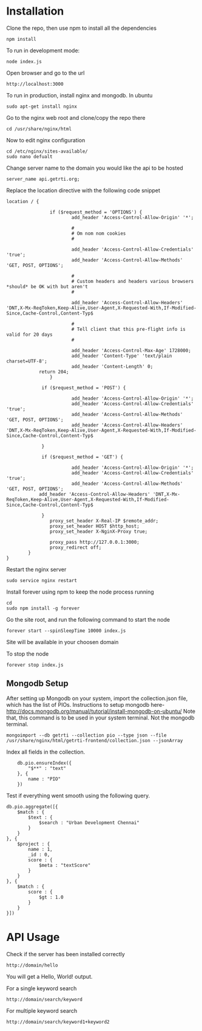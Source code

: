# Installation

Clone the repo, then use npm to install all the dependencies

```
npm install
```

To run in development mode:

```
node index.js
```

Open browser and go to the url

```
http://localhost:3000
```

To run in production, install nginx and mongodb. In ubuntu 

```
sudo apt-get install nginx
```

Go to the nginx web root and clone/copy the repo there

```
cd /usr/share/nginx/html
```

Now to edit nginx configuration

```
cd /etc/nginx/sites-available/
sudo nano defualt
```

Change server name to the domain you would like the api to be hosted

```
server_name api.getrti.org;
```

Replace the location directive with the following code snippet

```
location / {

                if ($request_method = 'OPTIONS') {
                        add_header 'Access-Control-Allow-Origin' '*';

                        #
                        # Om nom nom cookies
                        #

                        add_header 'Access-Control-Allow-Credentials' 'true';
                        add_header 'Access-Control-Allow-Methods' 'GET, POST, OPTIONS';

                        #
                        # Custom headers and headers various browsers *should* be OK with but aren't
                        #

                        add_header 'Access-Control-Allow-Headers' 'DNT,X-Mx-ReqToken,Keep-Alive,User-Agent,X-Requested-With,If-Modified-Since,Cache-Control,Content-Typ$

                        #
                        # Tell client that this pre-flight info is valid for 20 days
                        #

                        add_header 'Access-Control-Max-Age' 1728000;
                        add_header 'Content-Type' 'text/plain charset=UTF-8';
                        add_header 'Content-Length' 0;
            return 204;
                }

             if ($request_method = 'POST') {

                        add_header 'Access-Control-Allow-Origin' '*';
                        add_header 'Access-Control-Allow-Credentials' 'true';
                        add_header 'Access-Control-Allow-Methods' 'GET, POST, OPTIONS';
                        add_header 'Access-Control-Allow-Headers' 'DNT,X-Mx-ReqToken,Keep-Alive,User-Agent,X-Requested-With,If-Modified-Since,Cache-Control,Content-Typ$

             }

             if ($request_method = 'GET') {

                        add_header 'Access-Control-Allow-Origin' '*';
                        add_header 'Access-Control-Allow-Credentials' 'true';
                        add_header 'Access-Control-Allow-Methods' 'GET, POST, OPTIONS';
            add_header 'Access-Control-Allow-Headers' 'DNT,X-Mx-ReqToken,Keep-Alive,User-Agent,X-Requested-With,If-Modified-Since,Cache-Control,Content-Typ$

             }
                proxy_set_header X-Real-IP $remote_addr;
                proxy_set_header HOST $http_host;
                proxy_set_header X-NginX-Proxy true;

                proxy_pass http://127.0.0.1:3000;
                proxy_redirect off;
        }
}

```

Restart the nginx server
```
sudo service nginx restart
```

Install forever using npm to keep the node process running
```
cd
sudo npm install -g forever
```

Go the site root, and run the following command to start the node
```
forever start --spinSleepTime 10000 index.js
```
Site will be available in your choosen domain


To stop the node

```
forever stop index.js
```

## Mongodb Setup

After setting up Mongodb on your system, import the collection.json file, which has the list of PIOs. Instructions to setup mongodb here- http://docs.mongodb.org/manual/tutorial/install-mongodb-on-ubuntu/
Note that, this command is to be used in your system terminal. Not the mongodb terminal.
```
mongoimport --db getrti --collection pio --type json --file /usr/share/nginx/html/getrti-frontend/collection.json --jsonArray
```

Index all fields in the collection. 
```
	db.pio.ensureIndex({
		"$**" : "text"
	}, {
		name : "PIO"
	})
```
Test if everything went smooth using the following query.
```
db.pio.aggregate([{
	$match : {
		$text : {
			$search : "Urban Development Chennai"
		}
	}
}, {
	$project : {
		name : 1,
		_id : 0,
		score : {
			$meta : "textScore"
		}
	}
}, {
	$match : {
		score : {
			$gt : 1.0
		}
	}
}])
```


# API Usage

Check if the server has been installed correctly

```
http://domain/hello
```

You will get a Hello, World! output.

For a single keyword search

```
http://domain/search/keyword
```

For multiple keyword search

```
http://domain/search/keyword1+keyword2
```

